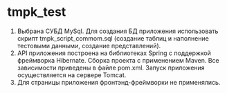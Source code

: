 # tmpk_test
1. Выбрана СУБД MySql. Для создания БД приложения использовать скрипт tmpk_script_commom.sql (создание таблиц и наполнение тестовыми данными, создание представлений).
2. API приложения построена на библиотеках Spring с поддержкой фреймворка Hibernate. Сборка проекта с применением Maven. Все зависимости приведены в файле pom.xml. Запуск приложения осуществляется на сервере Tomcat.
3. Для страницы приложения фронтэнд-фреймворки не применялись.
